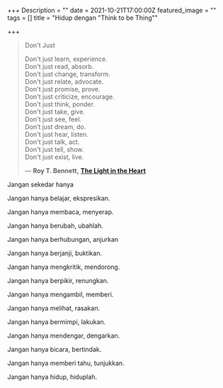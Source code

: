 +++
Description = ""
date = 2021-10-21T17:00:00Z
featured_image = ""
tags = []
title = "Hidup dengan \"Think to be Thing\""

+++
> Don't Just
>
> Don't just learn, experience.  
> Don't just read, absorb.  
> Don't just change, transform.  
> Don't just relate, advocate.  
> Don't just promise, prove.  
> Don't just criticize, encourage.  
> Don't just think, ponder.  
> Don't just take, give.  
> Don't just see, feel.  
> Don’t just dream, do.  
> Don't just hear, listen.  
> Don't just talk, act.  
> Don't just tell, show.  
> Don't just exist, live.
>
> ― **Roy T. Bennett,** [**The Light in the Heart**](https://www.goodreads.com/work/quotes/49604402)

Jangan sekedar hanya 

Jangan hanya belajar, ekspresikan.

Jangan hanya membaca, menyerap.

Jangan hanya berubah, ubahlah.

Jangan hanya berhubungan, anjurkan

Jangan hanya berjanji, buktikan.

Jangan hanya mengkritik, mendorong.

Jangan hanya berpikir, renungkan.

Jangan hanya mengambil, memberi.

Jangan hanya melihat, rasakan.

Jangan hanya bermimpi, lakukan.

Jangan hanya mendengar, dengarkan.

Jangan hanya bicara, bertindak.

Jangan hanya memberi tahu, tunjukkan.

Jangan hanya hidup, hiduplah.